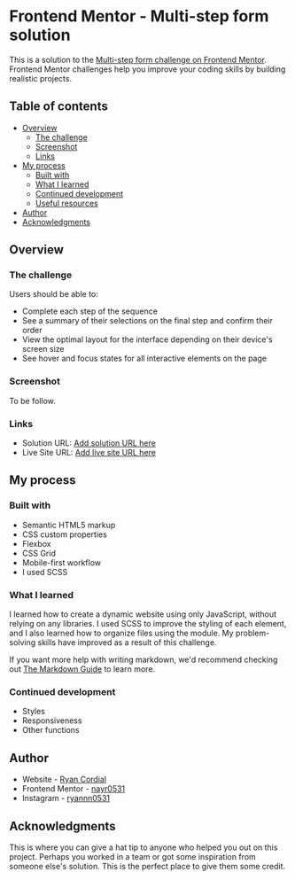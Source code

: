 # Frontend Mentor - Multi-step form solution

This is a solution to the [Multi-step form challenge on Frontend Mentor](https://www.frontendmentor.io/challenges/multistep-form-YVAnSdqQBJ). Frontend Mentor challenges help you improve your coding skills by building realistic projects.

## Table of contents

- [Overview](#overview)
  - [The challenge](#the-challenge)
  - [Screenshot](#screenshot)
  - [Links](#links)
- [My process](#my-process)
  - [Built with](#built-with)
  - [What I learned](#what-i-learned)
  - [Continued development](#continued-development)
  - [Useful resources](#useful-resources)
- [Author](#author)
- [Acknowledgments](#acknowledgments)

## Overview

### The challenge

Users should be able to:

- Complete each step of the sequence
- See a summary of their selections on the final step and confirm their order
- View the optimal layout for the interface depending on their device's screen size
- See hover and focus states for all interactive elements on the page

### Screenshot

To be follow.

### Links

- Solution URL: [Add solution URL here](https://github.com/nayr0531/Multi-step-form-coding-challenge.git)
- Live Site URL: [Add live site URL here](https://nayr0531.github.io/Multi-step-form-coding-challenge/)

## My process

### Built with

- Semantic HTML5 markup
- CSS custom properties
- Flexbox
- CSS Grid
- Mobile-first workflow
- I used SCSS

### What I learned

I learned how to create a dynamic website using only JavaScript, without relying on any libraries. I used SCSS to improve the styling of each element, and I also learned how to organize files using the module. My problem-solving skills have improved as a result of this challenge.

If you want more help with writing markdown, we'd recommend checking out [The Markdown Guide](https://www.markdownguide.org/) to learn more.

### Continued development

- Styles
- Responsiveness
- Other functions

## Author

- Website - [Ryan Cordial](https://github.com/nayr0531)
- Frontend Mentor - [nayr0531](https://www.frontendmentor.io/profile/nayr0531)
- Instagram - [ryannn0531](https://www.instagram.com/ryannn0531/)

## Acknowledgments

This is where you can give a hat tip to anyone who helped you out on this project. Perhaps you worked in a team or got some inspiration from someone else's solution. This is the perfect place to give them some credit.
